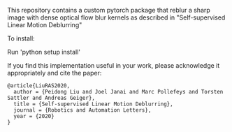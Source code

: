 This repository contains a custom pytorch package that reblur a sharp image with dense optical flow blur kernels as described in "Self-supervised Linear Motion Deblurring"

To install:

Run 'python setup install'

If you find this implementation useful in your work, please acknowledge it appropriately and cite the paper:
```
@article{LiuRAS2020,
  author = {Peidong Liu and Joel Janai and Marc Pollefeys and Torsten Sattler and Andreas Geiger},
  title = {Self-supervised Linear Motion Deblurring},
  journal = {Robotics and Automation Letters},
  year = {2020}
}
```
